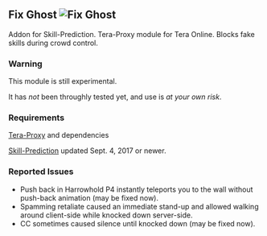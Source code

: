 ## Fix Ghost ![Fix Ghost](https://cdn.discordapp.com/emojis/316459407129051138.png "Fix Ghost")
Addon for Skill-Prediction. Tera-Proxy module for Tera Online. Blocks fake skills during crowd control.
### Warning
This module is still experimental.

It has *not* been throughly tested yet, and use is *at your own risk*.
### Requirements
[Tera-Proxy](https://github.com/meishuu/tera-proxy) and dependencies

[Skill-Prediction](https://github.com/pinkipi/skill-prediction) updated Sept. 4, 2017 or newer.
### Reported Issues
* Push back in Harrowhold P4 instantly teleports you to the wall without push-back animation (may be fixed now).
* Spamming retaliate caused an immediate stand-up and allowed walking around client-side while knocked down server-side.
* CC sometimes caused silence until knocked down (may be fixed now).
